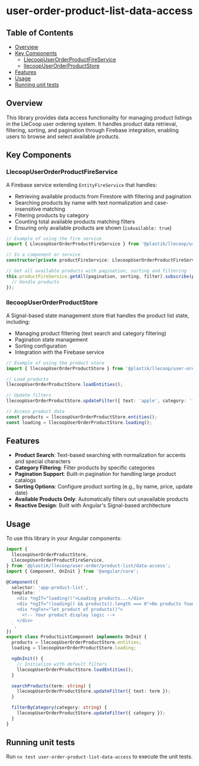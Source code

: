 # user-order-product-list-data-access

## Table of Contents

- [Overview](#overview)
- [Key Components](#key-components)
  - [LlecoopUserOrderProductFireService](#llecoopuserorderproductfireservice)
  - [llecoopUserOrderProductStore](#llecoopuserorderproductstore)
- [Features](#features)
- [Usage](#usage)
- [Running unit tests](#running-unit-tests)

## Overview

This library provides data access functionality for managing product listings in the LleCoop user ordering system. It handles product data retrieval, filtering, sorting, and pagination through Firebase integration, enabling users to browse and select available products.

## Key Components

### LlecoopUserOrderProductFireService

A Firebase service extending `EntityFireService` that handles:

- Retrieving available products from Firestore with filtering and pagination
- Searching products by name with text normalization and case-insensitive matching
- Filtering products by category
- Counting total available products matching filters
- Ensuring only available products are shown (`isAvailable: true`)

```typescript
// Example of using the fire service
import { LlecoopUserOrderProductFireService } from '@plastik/llecoop/user-order/product-list/data-access';

// In a component or service
constructor(private productFireService: LlecoopUserOrderProductFireService) {}

// Get all available products with pagination, sorting and filtering
this.productFireService.getAll(pagination, sorting, filter).subscribe(products => {
  // Handle products
});
```

### llecoopUserOrderProductStore

A Signal-based state management store that handles the product list state, including:

- Managing product filtering (text search and category filtering)
- Pagination state management
- Sorting configuration
- Integration with the Firebase service

```typescript
// Example of using the product store
import { llecoopUserOrderProductStore } from '@plastik/llecoop/user-order/product-list/data-access';

// Load products
llecoopUserOrderProductStore.loadEntities();

// Update filters
llecoopUserOrderProductStore.updateFilter({ text: 'apple', category: 'fruits' });

// Access product data
const products = llecoopUserOrderProductStore.entities();
const loading = llecoopUserOrderProductStore.loading();
```

## Features

- **Product Search**: Text-based searching with normalization for accents and special characters
- **Category Filtering**: Filter products by specific categories
- **Pagination Support**: Built-in pagination for handling large product catalogs
- **Sorting Options**: Configure product sorting (e.g., by name, price, update date)
- **Available Products Only**: Automatically filters out unavailable products
- **Reactive Design**: Built with Angular's Signal-based architecture

## Usage

To use this library in your Angular components:

```typescript
import {
  llecoopUserOrderProductStore,
  LlecoopUserOrderProductFireService,
} from '@plastik/llecoop/user-order/product-list/data-access';
import { Component, OnInit } from '@angular/core';

@Component({
  selector: 'app-product-list',
  template: `
    <div *ngIf="loading()">Loading products...</div>
    <div *ngIf="!loading() && products().length === 0">No products found</div>
    <div *ngFor="let product of products()">
      <!-- Your product display logic -->
    </div>
  `,
})
export class ProductListComponent implements OnInit {
  products = llecoopUserOrderProductStore.entities;
  loading = llecoopUserOrderProductStore.loading;

  ngOnInit() {
    // Initialize with default filters
    llecoopUserOrderProductStore.loadEntities();
  }

  searchProducts(term: string) {
    llecoopUserOrderProductStore.updateFilter({ text: term });
  }

  filterByCategory(category: string) {
    llecoopUserOrderProductStore.updateFilter({ category });
  }
}
```

## Running unit tests

Run `nx test user-order-product-list-data-access` to execute the unit tests.
